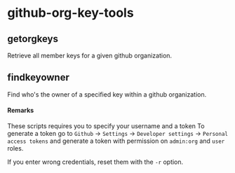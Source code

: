 # github-org-key-tools

## getorgkeys

Retrieve all member keys for a given github organization.

## findkeyowner

Find who's the owner of a specified key within a github organization.

#### Remarks

These scripts requires you to specify your username and a token
To generate a token go to `Github` -> `Settings` -> `Developer settings` -> `Personal access tokens` and generate a token with permission on `admin:org` and `user` roles.

If you enter wrong credentials, reset them with the `-r` option.
